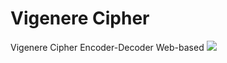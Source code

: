 # Vigenere Cipher
Vigenere Cipher Encoder-Decoder Web-based
![](https://img.shields.io/badge/release-v1.0-blue.svg)
